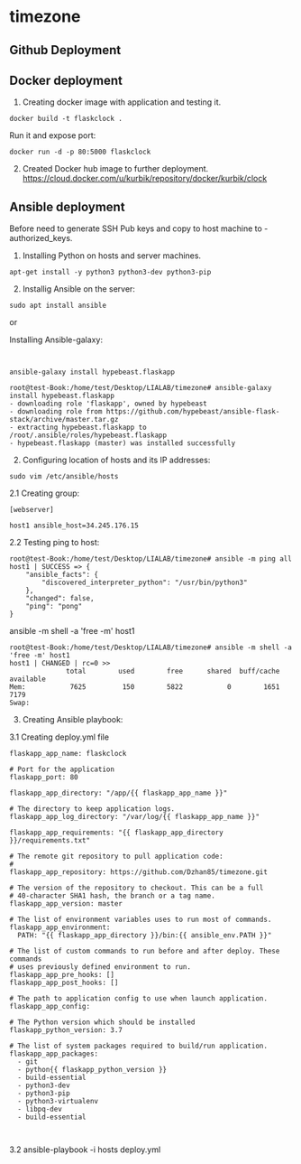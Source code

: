 # timezone

## Github Deployment



## Docker deployment

1. Creating docker image with application and testing it.

```
docker build -t flaskclock .
```
Run it and expose port:
```
docker run -d -p 80:5000 flaskclock
```
2. Created Docker hub image to further deployment.
https://cloud.docker.com/u/kurbik/repository/docker/kurbik/clock

## Ansible deployment

Before need to generate SSH Pub keys and copy to host machine to - authorized_keys.  

1. Installing Python on hosts and server machines.

```
apt-get install -y python3 python3-dev python3-pip
```

2. Installig Ansible  on the server:

  ```
  sudo apt install ansible
  
  ```
or

Installing Ansible-galaxy:
```


ansible-galaxy install hypebeast.flaskapp
```
```
root@test-Book:/home/test/Desktop/LIALAB/timezone# ansible-galaxy install hypebeast.flaskapp
- downloading role 'flaskapp', owned by hypebeast
- downloading role from https://github.com/hypebeast/ansible-flask-stack/archive/master.tar.gz
- extracting hypebeast.flaskapp to /root/.ansible/roles/hypebeast.flaskapp
- hypebeast.flaskapp (master) was installed successfully

```

2. Configuring location of hosts and its IP addresses:


```
sudo vim /etc/ansible/hosts 
```
2.1 Creating group:
```
[webserver]

host1 ansible_host=34.245.176.15

```

2.2 Testing ping to host:

```
root@test-Book:/home/test/Desktop/LIALAB/timezone# ansible -m ping all
host1 | SUCCESS => {
    "ansible_facts": {
        "discovered_interpreter_python": "/usr/bin/python3"
    }, 
    "changed": false, 
    "ping": "pong"
}

```
ansible -m shell -a 'free -m' host1
```
root@test-Book:/home/test/Desktop/LIALAB/timezone# ansible -m shell -a 'free -m' host1
host1 | CHANGED | rc=0 >>
              total        used        free      shared  buff/cache   available
Mem:           7625         150        5822           0        1651        7179
Swap: 
```


3. Creating Ansible playbook:

3.1 Creating deploy.yml file

```
flaskapp_app_name: flaskclock

# Port for the application
flaskapp_port: 80

flaskapp_app_directory: "/app/{{ flaskapp_app_name }}"

# The directory to keep application logs.
flaskapp_app_log_directory: "/var/log/{{ flaskapp_app_name }}"

flaskapp_app_requirements: "{{ flaskapp_app_directory }}/requirements.txt"

# The remote git repository to pull application code:
# 
flaskapp_app_repository: https://github.com/Dzhan85/timezone.git

# The version of the repository to checkout. This can be a full
# 40-character SHA1 hash, the branch or a tag name.
flaskapp_app_version: master

# The list of environment variables uses to run most of commands.
flaskapp_app_environment:
  PATH: "{{ flaskapp_app_directory }}/bin:{{ ansible_env.PATH }}"

# The list of custom commands to run before and after deploy. These commands
# uses previously defined environment to run.
flaskapp_app_pre_hooks: []
flaskapp_app_post_hooks: []

# The path to application config to use when launch application.
flaskapp_app_config:

# The Python version which should be installed
flaskapp_python_version: 3.7

# The list of system packages required to build/run application.
flaskapp_app_packages:
  - git
  - python{{ flaskapp_python_version }}
  - build-essential
  - python3-dev
  - python3-pip
  - python3-virtualenv
  - libpq-dev
  - build-essential



```

3.2 ansible-playbook -i hosts deploy.yml



